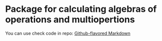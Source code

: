 # Package for calculating algebras of operations and multiopertions

You can use check code in repo:
[Github-flavored Markdown](https://github.com/EDA-Asp/Algebras_of_Multioperations/)
